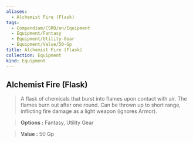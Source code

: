```yaml
---
aliases:
  - Alchemist Fire (Flask)
tags:
  - Compendium/CSRD/en/Equipment
  - Equipment/Fantasy
  - Equipment/Utility-Gear
  - Equipment/Value/50-Gp
title: Alchemist Fire (Flask)
collection: Equipment
kind: Equipment
---
```

## Alchemist Fire (Flask)    
    
>A flask of chemicals that burst into flames upon contact with air. The flames burn out after one round. Can be thrown up to short range, inflicting fire damage as a light weapon (ignores Armor).    
> **Options :** Fantasy, Utility Gear    
> **Value :** 50 Gp